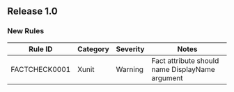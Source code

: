 ## Release 1.0

### New Rules

Rule ID | Category | Severity | Notes
--------|----------|----------|-------
FACTCHECK0001 | Xunit | Warning | Fact attribute should name DisplayName argument